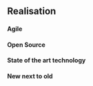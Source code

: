 ## Realisation

#### Agile

#### Open Source

#### State of the art technology

#### New next to old
